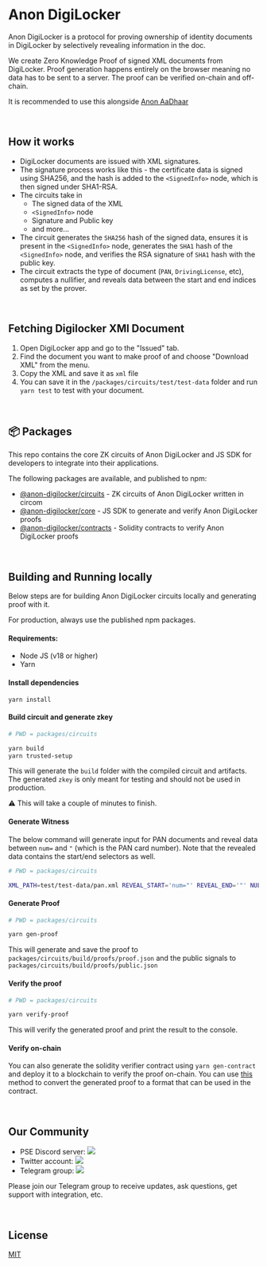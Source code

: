 # Anon DigiLocker

Anon DigiLocker is a protocol for proving ownership of identity documents in DigiLocker by selectively revealing information in the doc.

We create Zero Knowledge Proof of signed XML documents from DigiLocker. Proof generation happens entirely on the browser meaning no data has to be sent to a server. The proof can be verified on-chain and off-chain.

It is recommended to use this alongside [Anon AaDhaar](https://github.com/anon-aadhaar/anon-aadhaar)

<br />

## How it works

- DigiLocker documents are issued with XML signatures.
- The signature process works like this - the certificate data is signed using SHA256, and the hash is added to the `<SignedInfo>` node, which is then signed under SHA1-RSA.
- The circuits take in
  - The signed data of the XML
  - `<SignedInfo>` node
  - Signature and Public key
  - and more...
- The circuit generates the `SHA256` hash of the signed data, ensures it is present in the `<SignedInfo>` node, generates the `SHA1` hash of the `<SignedInfo>` node, and verifies the RSA signature of `SHA1` hash with the public key.
- The circuit extracts the type of document (`PAN`, `DrivingLicense`, etc), computes a nullifier, and reveals data between the start and end indices as set by the prover.

<br />

## Fetching Digilocker XMl Document

1. Open DigiLocker app and go to the "Issued" tab.
2. Find the document you want to make proof of and choose "Download XML" from the menu.
3. Copy the XML and save it as `xml` file 
4. You can save it in the `/packages/circuits/test/test-data` folder and run `yarn test` to test with your document.

<br />

## 📦 Packages

This repo contains the core ZK circuits of Anon DigiLocker and JS SDK for developers to integrate into their applications. 

The following packages are available, and published to npm:

- [@anon-digilocker/circuits](packages/circuits/) - ZK circuits of Anon DigiLocker written in circom
- [@anon-digilocker/core](packages/core/) - JS SDK to generate and verify Anon DigiLocker proofs
- [@anon-digilocker/contracts](packages/contracts/) - Solidity contracts to verify Anon DigiLocker proofs


<br />

## Building and Running locally

Below steps are for building Anon DigiLocker circuits locally and generating proof with it.

For production, always use the published npm packages.

#### Requirements:

- Node JS (v18 or higher)
- Yarn

#### Install dependencies

```
yarn install
```

#### Build circuit and generate zkey

```sh
# PWD = packages/circuits

yarn build
yarn trusted-setup
```

This will generate the `build` folder with the compiled circuit and artifacts. The generated `zkey` is only meant for testing and should not be used in production.

⚠️ This will take a couple of minutes to finish.

#### Generate Witness

The below command will generate input for PAN documents and reveal data between `num=` and `"` (which is the PAN card number). Note that the revealed data contains the start/end selectors as well.

```sh
# PWD = packages/circuits

XML_PATH=test/test-data/pan.xml REVEAL_START='num="' REVEAL_END='"' NULLIFIER_SEED=123  yarn gen-witness

```

#### Generate Proof

```sh
# PWD = packages/circuits

yarn gen-proof
```

This will generate and save the proof to `packages/circuits/build/proofs/proof.json` and the public signals to `packages/circuits/build/proofs/public.json`


#### Verify the proof
```sh
# PWD = packages/circuits

yarn verify-proof
```
This will verify the generated proof and print the result to the console.

#### Verify on-chain

You can also generate the solidity verifier contract using `yarn gen-contract` and deploy it to a blockchain to verify the proof on-chain. You can use [this](https://github.com/anon-aadhaar/anon-aadhaar/blob/main/packages/core/src/utils.ts#L45) method to convert the generated proof to a format that can be used in the contract.

<br />

## Our Community

- PSE Discord server: <a href="https://discord.com/invite/sF5CT5rzrR"><img src="https://img.shields.io/badge/discord-pse-blue"></a>
- Twitter account: <a href="https://twitter.com/AnonAadhaar"><img src="https://img.shields.io/twitter/follow/Anon_Aadhaar?style=flat-square&logo=twitter"></a>
- Telegram group: <a href="https://t.me/anon_aadhaar"><img src="https://img.shields.io/badge/telegram-@anon_aadhaar-blue.svg?style=flat-square&logo=telegram"></a>

Please join our Telegram group to receive updates, ask questions, get support with integration, etc.

<br />

## License

[MIT](https://choosealicense.com/licenses/mit/)
